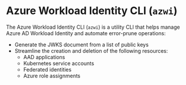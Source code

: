 # Azure Workload Identity CLI (`azwi`)

The Azure Workload Identity CLI (`azwi`) is a utility CLI that helps manage Azure AD Workload Identity and automate error-prune operations:

*   Generate the JWKS document from a list of public keys
*   Streamline the creation and deletion of the following resources:
    *   AAD applications
    *   Kubernetes service accounts
    *   Federated identities
    *   Azure role assignments
